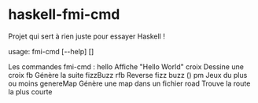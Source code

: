 # haskell-fmi-cmd

Projet qui sert à rien juste pour essayer Haskell !

usage: fmi-cmd [--help] 
           <command> [<args>]

Les commandes fmi-cmd :
   hello        Affiche "Hello World"
   croix        Dessine une croix
   fb           Génère la suite fizzBuzz
   rfb          Reverse fizz buzz ()
   pm           Jeux du plus ou moins
   genereMap    Génère une map dans un fichier
   road         Trouve la route la plus courte